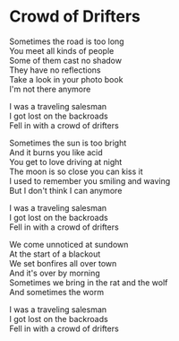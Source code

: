 # Crowd of Drifters  

Sometimes the road is too long  
You meet all kinds of people  
Some of them cast no shadow  
They have no reflections  
Take a look in your photo book  
I'm not there anymore  

I was a traveling salesman  
I got lost on the backroads  
Fell in with a crowd of drifters  

Sometimes the sun is too bright  
And it burns you like acid  
You get to love driving at night  
The moon is so close you can kiss it  
I used to remember you smiling and waving  
But I don't think I can anymore  

I was a traveling salesman  
I got lost on the backroads  
Fell in with a crowd of drifters  

We come unnoticed at sundown  
At the start of a blackout  
We set bonfires all over town  
And it's over by morning  
Sometimes we bring in the rat and the wolf  
And sometimes the worm  

I was a traveling salesman  
I got lost on the backroads  
Fell in with a crowd of drifters  
